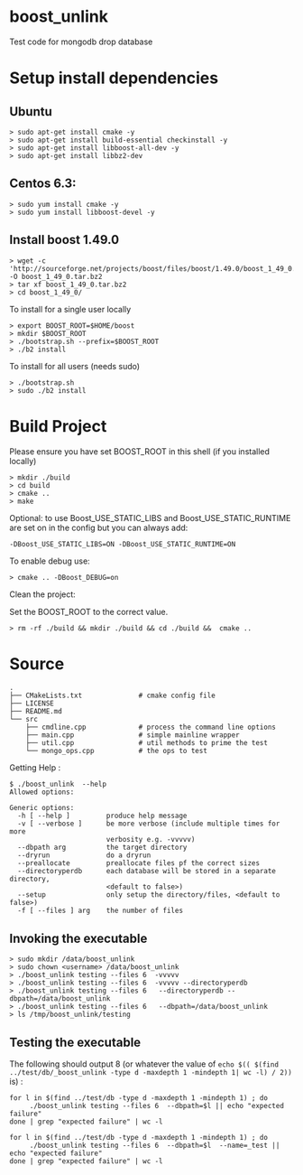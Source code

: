 boost_unlink
============

Test code for mongodb drop database

# Setup install dependencies

## Ubuntu 

    > sudo apt-get install cmake -y 
    > sudo apt-get install build-essential checkinstall -y
    > sudo apt-get install libboost-all-dev -y
    > sudo apt-get install libbz2-dev
  
## Centos 6.3:

    > sudo yum install cmake -y
    > sudo yum install libboost-devel -y

## Install boost 1.49.0

    > wget -c 'http://sourceforge.net/projects/boost/files/boost/1.49.0/boost_1_49_0.tar.bz2/download' -O boost_1_49_0.tar.bz2
    > tar xf boost_1_49_0.tar.bz2
    > cd boost_1_49_0/

To install for a single user locally

    > export BOOST_ROOT=$HOME/boost
    > mkdir $BOOST_ROOT
    > ./bootstrap.sh --prefix=$BOOST_ROOT
    > ./b2 install

To install for all users (needs sudo)

    > ./bootstrap.sh
    > sudo ./b2 install

# Build Project

Please ensure you have set BOOST_ROOT in this shell (if you installed locally)

    > mkdir ./build
    > cd build
    > cmake .. 
    > make 

Optional: to use Boost_USE_STATIC_LIBS and Boost_USE_STATIC_RUNTIME are set on in the config but you can always add:

    -DBoost_USE_STATIC_LIBS=ON -DBoost_USE_STATIC_RUNTIME=ON

To enable debug use:

    > cmake .. -DBoost_DEBUG=on

Clean the project:

Set the BOOST_ROOT to the correct value.

    > rm -rf ./build && mkdir ./build && cd ./build &&  cmake ..


# Source 

    .
    ├── CMakeLists.txt              # cmake config file
    ├── LICENSE
    ├── README.md
    └── src
        ├── cmdline.cpp             # process the command line options
        ├── main.cpp                # simple mainline wrapper
        ├── util.cpp                # util methods to prime the test
        └── mongo_ops.cpp           # the ops to test 

Getting Help :

    $ ./boost_unlink  --help 
    Allowed options:

    Generic options:
      -h [ --help ]         produce help message
      -v [ --verbose ]      be more verbose (include multiple times for more 
                            verbosity e.g. -vvvvv)
      --dbpath arg          the target directory
      --dryrun              do a dryrun
      --preallocate         preallocate files pf the correct sizes
      --directoryperdb      each database will be stored in a separate directory, 
                            <default to false>)
      --setup               only setup the directory/files, <default to false>)
      -f [ --files ] arg    the number of files

Invoking the executable 
------

    > sudo mkdir /data/boost_unlink
    > sudo chown <username> /data/boost_unlink
    > ./boost_unlink testing --files 6  -vvvvv 
    > ./boost_unlink testing --files 6  -vvvvv --directoryperdb
    > ./boost_unlink testing --files 6   --directoryperdb --dbpath=/data/boost_unlink
    > ./boost_unlink testing --files 6   --dbpath=/data/boost_unlink
    > ls /tmp/boost_unlink/testing

Testing the executable 
------

The following should output 8 (or whatever the  value of 
```echo $(( $(find ../test/db/_boost_unlink -type d -maxdepth 1 -mindepth 1| wc -l) / 2))``` is) :

    for l in $(find ../test/db -type d -maxdepth 1 -mindepth 1) ; do
         ./boost_unlink testing --files 6  --dbpath=$l || echo "expected failure"
    done | grep "expected failure" | wc -l

    for l in $(find ../test/db -type d -maxdepth 1 -mindepth 1) ; do
         ./boost_unlink testing --files 6  --dbpath=$l  --name=_test || echo "expected failure"
    done | grep "expected failure" | wc -l


